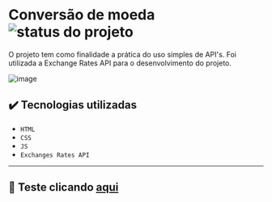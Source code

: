 # Conversão de moeda <br> ![status do projeto](https://img.shields.io/badge/status-finalizado-green)
O projeto tem como finalidade a prática do uso simples de API's. Foi utilizada a Exchange Rates API para o desenvolvimento do projeto.

![image](https://user-images.githubusercontent.com/103531983/183301074-50798394-cfe1-4109-b790-abf585f80fe5.png)

## ✔️ Tecnologias utilizadas
* ``HTML``
* ``CSS``
* ``JS``
* ``Exchanges Rates API``
--------------------
## 📂 Teste clicando <a href="https://gabrielaraujo027.github.io/Conversor_moeda/">aqui</a>
